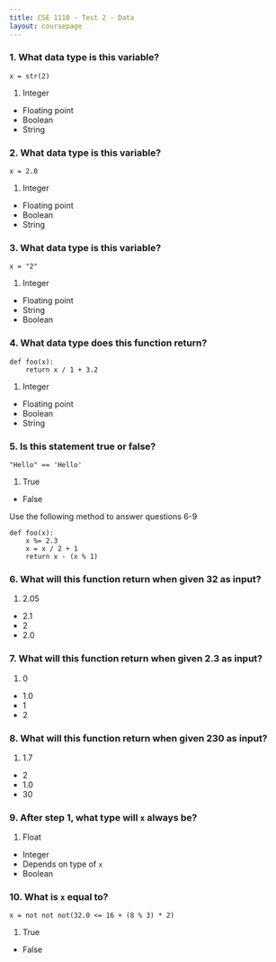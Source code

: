 ```yaml
---
title: CSE 1110 - Test 2 - Data
layout: coursepage
---
```


### 1. What data type is this variable?

    x = str(2)
    
1. Integer
+ Floating point
+ Boolean
+ String


### 2. What data type is this variable?

    x = 2.0
    
1. Integer
+ Floating point
+ Boolean
+ String

### 3. What data type is this variable?

    x = "2"
    
1. Integer
+ Floating point
+ String
+ Boolean

### 4. What data type does this function return?

    def foo(x):
        return x / 1 + 3.2
        
1. Integer
+ Floating point
+ Boolean
+ String

### 5. Is this statement true or false?

    "Hello" == 'Hello'

1. True
+ False

Use the following method to answer questions 6-9

    def foo(x):
        x %= 2.3
        x = x / 2 + 1
        return x - (x % 1)

### 6. What will this function return when given 32 as input?

1. 2.05
+ 2.1
+ 2
+ 2.0 

### 7. What will this function return when given 2.3 as input?

1. 0
+ 1.0
+ 1
+ 2

### 8. What will this function return when given 230 as input?

1. 1.7
+ 2
+ 1.0
+ 30

### 9. After step 1, what type will `x` always be?

1. Float
+ Integer
+ Depends on type of `x`
+ Boolean

### 10. What is `x` equal to?

    x = not not not(32.0 <= 16 + (8 % 3) * 2)

1. True
+ False
